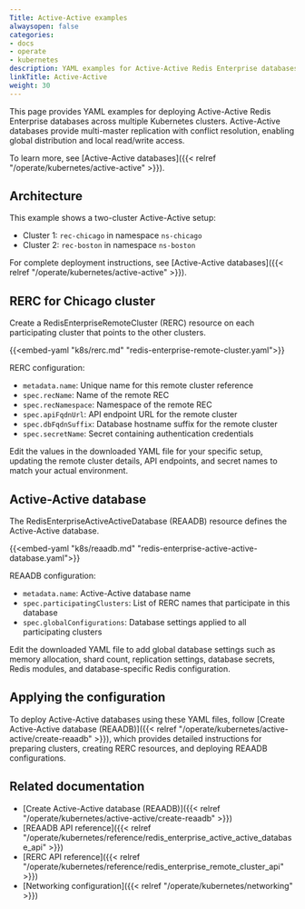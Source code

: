 ```yaml
---
Title: Active-Active examples
alwaysopen: false
categories:
- docs
- operate
- kubernetes
description: YAML examples for Active-Active Redis Enterprise databases across multiple Kubernetes clusters.
linkTitle: Active-Active
weight: 30
---
```


This page provides YAML examples for deploying Active-Active Redis Enterprise databases across multiple Kubernetes clusters. Active-Active databases provide multi-master replication with conflict resolution, enabling global distribution and local read/write access.

To learn more, see [Active-Active databases]({{< relref "/operate/kubernetes/active-active" >}}).

## Architecture

This example shows a two-cluster Active-Active setup:
- Cluster 1: `rec-chicago` in namespace `ns-chicago`
- Cluster 2: `rec-boston` in namespace `ns-boston`

For complete deployment instructions, see [Active-Active databases]({{< relref "/operate/kubernetes/active-active" >}}).

## RERC for Chicago cluster

Create a RedisEnterpriseRemoteCluster (RERC) resource on each participating cluster that points to the other clusters.

{{<embed-yaml "k8s/rerc.md" "redis-enterprise-remote-cluster.yaml">}}

RERC configuration:
- `metadata.name`: Unique name for this remote cluster reference
- `spec.recName`: Name of the remote REC
- `spec.recNamespace`: Namespace of the remote REC
- `spec.apiFqdnUrl`: API endpoint URL for the remote cluster
- `spec.dbFqdnSuffix`: Database hostname suffix for the remote cluster
- `spec.secretName`: Secret containing authentication credentials

Edit the values in the downloaded YAML file for your specific setup, updating the remote cluster details, API endpoints, and secret names to match your actual environment.

## Active-Active database

The RedisEnterpriseActiveActiveDatabase (REAADB) resource defines the Active-Active database.

{{<embed-yaml "k8s/reaadb.md" "redis-enterprise-active-active-database.yaml">}}

REAADB configuration:
- `metadata.name`: Active-Active database name
- `spec.participatingClusters`: List of RERC names that participate in this database
- `spec.globalConfigurations`: Database settings applied to all participating clusters

Edit the downloaded YAML file to add global database settings such as memory allocation, shard count, replication settings, database secrets, Redis modules, and database-specific Redis configuration.

## Applying the configuration

To deploy Active-Active databases using these YAML files, follow [Create Active-Active database (REAADB)]({{< relref "/operate/kubernetes/active-active/create-reaadb" >}}), which provides detailed instructions for preparing clusters, creating RERC resources, and deploying REAADB configurations.

## Related documentation

- [Create Active-Active database (REAADB)]({{< relref "/operate/kubernetes/active-active/create-reaadb" >}})
- [REAADB API reference]({{< relref "/operate/kubernetes/reference/redis_enterprise_active_active_database_api" >}})
- [RERC API reference]({{< relref "/operate/kubernetes/reference/redis_enterprise_remote_cluster_api" >}})
- [Networking configuration]({{< relref "/operate/kubernetes/networking" >}})
